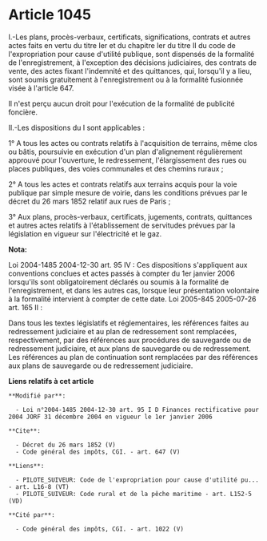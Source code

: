 # Article 1045

I.-Les plans, procès-verbaux, certificats, significations, contrats et autres actes faits en vertu du titre Ier et du
chapitre Ier du titre II du code de l'expropriation pour cause d'utilité publique, sont dispensés de la formalité de
l'enregistrement, à l'exception des décisions judiciaires, des contrats de vente, des actes fixant l'indemnité et des
quittances, qui, lorsqu'il y a lieu, sont soumis gratuitement à l'enregistrement ou à la formalité fusionnée visée à
l'article 647. 

Il n'est perçu aucun droit pour l'exécution de la formalité de publicité foncière. 

II.-Les dispositions du I sont applicables : 

1° A tous les actes ou contrats relatifs à l'acquisition de terrains, même clos ou bâtis, poursuivie en exécution d'un plan
d'alignement régulièrement approuvé pour l'ouverture, le redressement, l'élargissement des rues ou places publiques, des
voies communales et des chemins ruraux ; 

2° A tous les actes et contrats relatifs aux terrains acquis pour la voie publique par simple mesure de voirie, dans les
conditions prévues par le décret du 26 mars 1852 relatif aux rues de Paris ; 

3° Aux plans, procès-verbaux, certificats, jugements, contrats, quittances et autres actes relatifs à l'établissement de
servitudes prévues par la législation en vigueur sur l'électricité et le gaz.

**Nota:**

Loi 2004-1485 2004-12-30 art. 95 IV : Ces dispositions s'appliquent aux conventions conclues et actes passés à compter du 1er
janvier 2006 lorsqu'ils sont obligatoirement déclarés ou soumis à la formalité de l'enregistrement, et dans les autres cas,
lorsque leur présentation volontaire à la formalité intervient à compter de cette date.  Loi 2005-845 2005-07-26 art. 165
II : 

Dans tous les textes législatifs et réglementaires, les références faites au redressement judiciaire et au plan de
redressement sont remplacées, respectivement, par des références aux procédures de sauvegarde ou de redressement judiciaire,
et aux plans de sauvegarde ou de redressement. Les références au plan de continuation sont remplacées par des références aux
plans de sauvegarde ou de redressement judiciaire.

**Liens relatifs à cet article**

	**Modifié par**:

	  - Loi n°2004-1485 2004-12-30 art. 95 I D Finances rectificative pour 2004 JORF 31 décembre 2004 en vigueur le 1er janvier 2006

	**Cite**:

	  - Décret du 26 mars 1852 (V)
	  - Code général des impôts, CGI. - art. 647 (V)

	**Liens**:

	  - PILOTE_SUIVEUR: Code de l'expropriation pour cause d'utilité pu... - art. L16-8 (VT)
	  - PILOTE_SUIVEUR: Code rural et de la pêche maritime - art. L152-5 (VD)

	**Cité par**:

	  - Code général des impôts, CGI. - art. 1022 (V)
